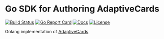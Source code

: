 # Go SDK for Authoring AdaptiveCards

[![Build Status][build-status-svg]][build-status-url]
[![Go Report Card][goreport-svg]][goreport-url]
[![Docs][docs-godoc-svg]][docs-godoc-url]
[![License][license-svg]][license-url]

Golang implementation of [AdaptiveCards](https://adaptivecards.io/).

 [build-status-svg]: https://github.com/grokify/go-adaptivecards/workflows/go-build/badge.svg?branch=master
 [build-status-url]: https://github.com/grokify/go-adaptivecards/actions
 [goreport-svg]: https://goreportcard.com/badge/github.com/grokify/go-adaptivecards
 [goreport-url]: https://goreportcard.com/report/github.com/grokify/go-adaptivecards
 [docs-godoc-svg]: https://pkg.go.dev/badge/github.com/grokify/go-adaptivecards
 [docs-godoc-url]: https://pkg.go.dev/github.com/grokify/go-adaptivecards
 [license-svg]: https://img.shields.io/badge/license-MIT-blue.svg
 [license-url]: https://github.com/grokify/go-adaptivecards/blob/master/LICENSE